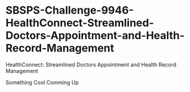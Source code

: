 # SBSPS-Challenge-9946-HealthConnect-Streamlined-Doctors-Appointment-and-Health-Record-Management
HealthConnect: Streamlined Doctors Appointment and Health Record Management

Something Cool Comming Up 
